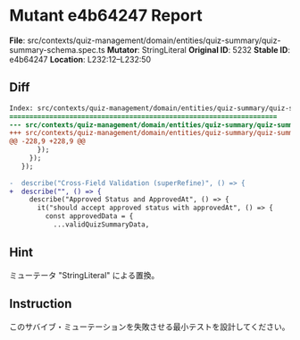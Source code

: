 # Mutant e4b64247 Report

**File**: src/contexts/quiz-management/domain/entities/quiz-summary/quiz-summary-schema.spec.ts
**Mutator**: StringLiteral
**Original ID**: 5232
**Stable ID**: e4b64247
**Location**: L232:12–L232:50

## Diff

```diff
Index: src/contexts/quiz-management/domain/entities/quiz-summary/quiz-summary-schema.spec.ts
===================================================================
--- src/contexts/quiz-management/domain/entities/quiz-summary/quiz-summary-schema.spec.ts	original
+++ src/contexts/quiz-management/domain/entities/quiz-summary/quiz-summary-schema.spec.ts	mutated #5232
@@ -228,9 +228,9 @@
       });
     });
   });
 
-  describe("Cross-Field Validation (superRefine)", () => {
+  describe("", () => {
     describe("Approved Status and ApprovedAt", () => {
       it("should accept approved status with approvedAt", () => {
         const approvedData = {
           ...validQuizSummaryData,
```

## Hint

ミューテータ "StringLiteral" による置換。

## Instruction

このサバイブ・ミューテーションを失敗させる最小テストを設計してください。

